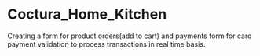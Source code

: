 # Coctura_Home_Kitchen
Creating a form for product orders(add to cart) and payments form for card payment validation to process transactions in real time basis.
